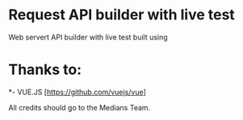 # Request API builder with live test
Web servert API builder with live test built using 


# Thanks to:
*- VUE.JS [https://github.com/vuejs/vue] 

All credits should go to the Medians Team.
